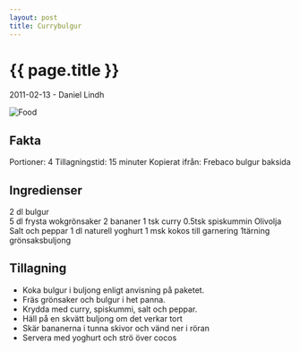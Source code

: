```yaml
---
layout: post
title: Currybulgur
---
```


{{ page.title }}
================

<p class="meta">2011-02-13 - Daniel Lindh</p>

![Food](2011-02-04-bulgursallad.png)

Fakta
-----
Portioner: 4
Tillagningstid: 15 minuter
Kopierat ifrån: Frebaco bulgur baksida

Ingredienser
------------

2 dl bulgur  
5 dl frysta wokgrönsaker
2 bananer
1 tsk curry
0.5tsk spiskummin
Olivolja
Salt och peppar
1 dl naturell yoghurt
1 msk kokos till garnering
1tärning grönsaksbuljong

Tillagning
----------

* Koka bulgur i buljong enligt anvisning på paketet.
* Fräs grönsaker och bulgur i het panna.
* Krydda med curry, spiskummi, salt och peppar.
* Häll på en skvätt buljong om det verkar tort
* Skär bananerna i tunna skivor och vänd ner i röran
* Servera med yoghurt och strö över cocos
